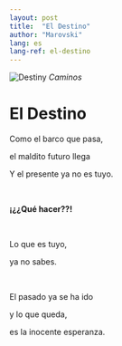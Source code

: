 ```yaml
---
layout: post
title:  "El Destino"
author: "Marovski"
lang: es
lang-ref: el-destino
---
```


![Destiny](https://i.pinimg.com/originals/a6/9f/8b/a69f8b43fcdb635338be3ec343054318.png)
_Caminos_


# El Destino

<p>Como el barco que pasa,</p>
<p>
el maldito futuro llega</p>
<p>Y el presente ya no es tuyo.</p>
<br>

<strong>¡¿¿Qué hacer??!</strong>

<br>
<p>
Lo que es tuyo, </p>
<p>ya no sabes.</p>
<br>


<p>El pasado ya se ha ido</p>
<p>y lo que queda,</p>
<p>es la inocente esperanza.</p>
